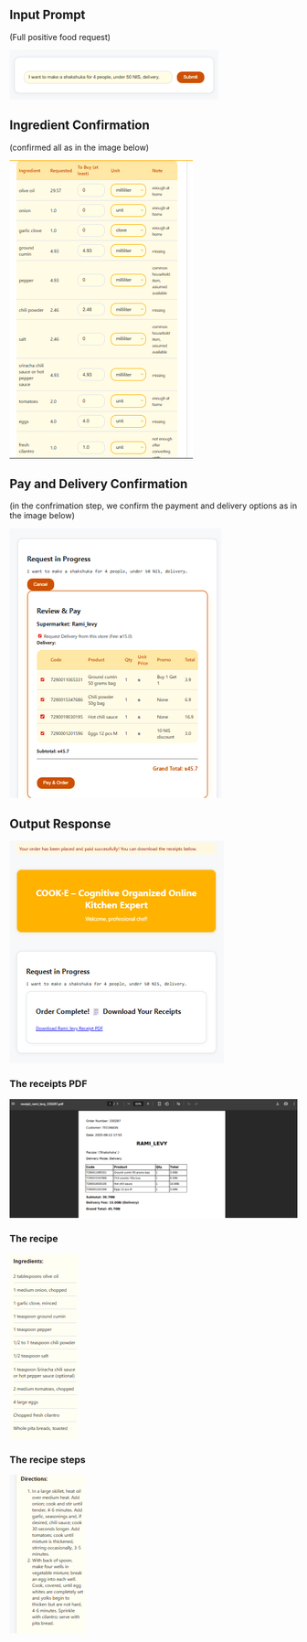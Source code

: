## Input Prompt
(Full positive food request)

![prompt6](media/prompt6.png)

## Ingredient Confirmation
(confirmed all as in the image below)

![conf6](media/conf6.png)


## Pay and Delivery Confirmation

(in the confrimation step, we confirm the payment and delivery options as in the image below)

![pay6](media/pay6.png)

## Output Response

![output6](media/output6.png)
 
### The receipts PDF

![pdf6](media/pdf6.png)

### The recipe

![ing6](media/ing6.png)

### The recipe steps

![steps6](media/steps6.png)